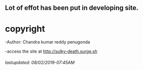 ## Lot of effot has been put in developing site.

# copyright

-Author: Chandra kumar reddy penugonda

-access the site at http://sulky-death.surge.sh

###### lastupdated: 08/02/2019-07:45AM

